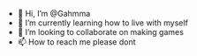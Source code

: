 - 👋 Hi, I’m @Gahmma
- 🌱 I’m currently learning how to live with myself
- 💞️ I’m looking to collaborate on making games
- 📫 How to reach me please dont

